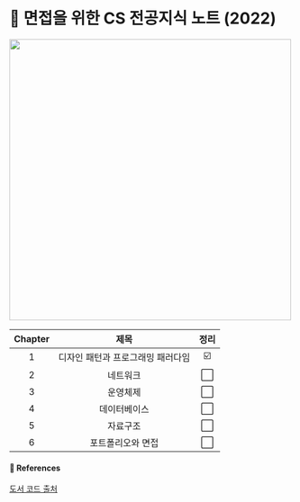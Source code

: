 <h1> 📑 면접을 위한 CS 전공지식 노트 (2022) </h1>

<img src="https://github.com/JeongwooHam/FE_Study_Logs/assets/123251211/97aa7a77-aadf-495c-b869-9e32713bd5e6" height="500px"/>

| Chapter |               제목                | 정리 |
| :-----: | :-------------------------------: | :--: |
|    1    | 디자인 패턴과 프로그래밍 패러다임 |  ☑️  |
|    2    |             네트워크              |  ⬜  |
|    3    |             운영체제              |  ⬜  |
|    4    |           데이터베이스            |  ⬜  |
|    5    |             자료구조              |  ⬜  |
|    6    |         포트폴리오와 면접         |  ⬜  |

#### 🔎 References

[도서 코드 출처](https://github.com/wnghdcjfe/csnote)
